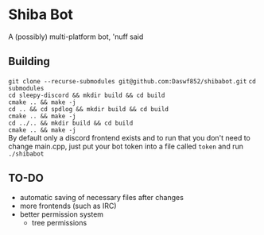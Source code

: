 # Shiba Bot
A (possibly) multi-platform bot, 'nuff said  
  
## Building
`git clone --recurse-submodules git@github.com:Daswf852/shibabot.git`
`cd submodules`  
`cd sleepy-discord && mkdir build && cd build`  
`cmake .. && make -j`  
`cd .. && cd spdlog && mkdir build && cd build`  
`cmake .. && make -j`  
`cd ../.. && mkdir build && cd build`  
`cmake .. && make -j`  
By default only a discord frontend exists and to run that you don't need to change main.cpp, just put your bot token into a file called `token` and run `./shibabot`  
  
## TO-DO
- automatic saving of necessary files after changes
- more frontends (such as IRC)
- better permission system
  - tree permissions